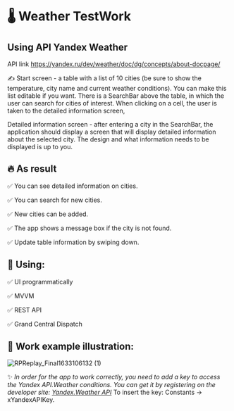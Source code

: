 # 🌡️ Weather TestWork 
## Using API Yandex Weather  
API link https://yandex.ru/dev/weather/doc/dg/concepts/about-docpage/

✍️ Start screen - a table with a list of 10 cities (be sure to show the temperature, city name and current weather conditions). You can make this list editable if you want. There is a SearchBar above the table, in which the user can search for cities of interest. When clicking on a cell, the user is taken to the detailed information screen,

Detailed information screen - after entering a city in the SearchBar, the application should display a screen that will display detailed information about the selected city. The design and what information needs to be displayed is up to you.

## 🔥 As result  
:white_check_mark: You can see detailed information on cities.

:white_check_mark: You can search for new cities.

:white_check_mark: New cities can be added.

:white_check_mark: The app shows a message box if the city is not found.

:white_check_mark: Update table information by swiping down.


## 🧰 Using:
:white_check_mark: UI programmatically

:white_check_mark: MVVM

:white_check_mark: REST API

:white_check_mark: Grand Central Dispatch


## 📱 Work example illustration:
![RPReplay_Final1633106132 (1)](https://user-images.githubusercontent.com/31052641/135661527-409f6816-05c1-4159-b0aa-2688d8bfc2ef.gif)

✨ _In order for the app to work correctly, you need to add a key to access the Yandex API.Weather conditions. You can get it by registering on the developer site: [Yandex.Weather API](https://yandex.ru/dev/weather/doc/dg/concepts/about-docpage/)_
To insert the key: Constants -> xYandexAPIKey.
